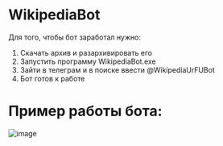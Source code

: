 # WikipediaBot

Для того, чтобы бот заработал нужно:
1) Скачать архив и разархивировать его
2) Запустить программу WikipediaBot.exe
3) Зайти в телеграм и в поиске ввести @WikipediaUrFUBot
4) Бот готов к работе
# Пример работы бота:
![image](https://github.com/user-attachments/assets/2bc3746e-491e-4d9c-bbf8-a448adc09faa)
